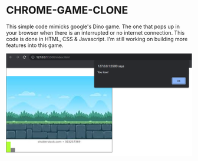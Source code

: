# CHROME-GAME-CLONE  
This simple code mimicks google's Dino game. The one that pops up in your browser when there is an interrupted or no internet connection.
This code is done in HTML, CSS & Javascript.
I'm still working on building more features into this game.  

![Game pics](https://github.com/Tchybooxur/CHROME-GAME-CLONE/blob/master/game%20pics.png?raw=true)


